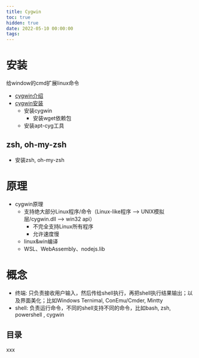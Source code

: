 ```yaml
---
title: Cygwin
toc: true
hidden: true
date: 2022-05-10 00:00:00
tags:
---
```


# 安装
给window的cmd扩展linux命令
* [cygwin介绍](https://zhuanlan.zhihu.com/p/56692626)
* [cygwin安装](https://www.cnblogs.com/feipeng8848/p/8555648.html)
  * 安装cygwin
    * 安装wget依赖包
  * 安装apt-cyg工具

## zsh, oh-my-zsh
* 安装zsh, oh-my-zsh

# 原理
* cygwin原理
  * 支持绝大部分Linux程序/命令（Linux-like程序 --> UNIX模拟层/cygwin.dll --> win32 api）
    * 不完全支持Linux所有程序
    * 允许速度慢
  * linux&win编译
  * WSL、WebAssembly、nodejs.lib

# 概念
* 终端: 只负责接收用户输入，然后传给shell执行，再把shell执行结果输出；以及界面美化；比如Windows Ternimal, ConEmu/Cmder, Mintty
* shell: 负责运行命令，不同的shell支持不同的命令，比如bash, zsh, powershell , cygwin

## 目录
xxx



